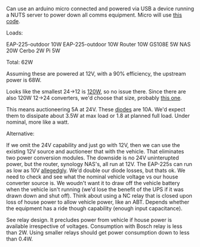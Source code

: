 Can use an arduino micro connected and powered via USB a device running a NUTS server to power down all comms equipment.  Micro will use [this code](https://github.com/abratchik/HIDPowerDevice).

Loads:

EAP-225-outdoor 10W
EAP-225-outdoor 10W
Router 10W
GS108E 5W
NAS 20W
Cerbo 2W
Pi 5W

Total: 62W

Assuming these are powered at 12V, with a 90% efficiency, the upstream power is 68W.  

Looks like the smallest 24->12 is [120W](https://www.amazon.com/Voltage-Regulator-Converter-Waterproof-Transformer/dp/B07V9D6SF2), so no issue there.  Since there are also 120W 12->24 converters, we'd choose that size, probably [this one](https://www.amazon.com/Converter-Boost-Waterproof-Module-Transformer/dp/B09F6K6X8H).

This means auctioneering 5A at 24V.  These [diodes](https://www.amazon.com/BOJACK-Rectifier-Electronic-Silicon-Diodes/dp/B07WQY6D28) are 10A.  We'd expect them to dissipate about 3.5W at max load or 1.8 at planned full load.  Under nominal, more like a watt.

Alternative:

If we omit the 24V capability and just go with 12V, then we can use the existing 12V source and auctioneer that with the vehicle.  That eliminates two power conversion modules.  The downside is no 24V uninterupted power, but the router, synology NAS's, all run at 12V.  The EAP-225s can run as low as 10V [allegedgly](https://community.tp-link.com/en/business/forum/topic/162938).  We'd double our diode losses, but thats ok.  We need to check and see what the nominal vehicle voltage vs our house converter source is.  We woudn't want it to draw off the vehicle battery when the vehicle isn't running (we'd lose the benefit of the UPS if it was drawn down and shut off).  Think about using a NC relay that is closed upon loss of house power to allow vehicle power, like an ABT.  Depends whether the equipment has a ride though capability (enough input capacitance).

See relay design.  It precludes power from vehicle if house power is available irrespective of voltages.  Consumption with Bosch relay is less than 2W.  Using smaller relays should get power consumption down to less than 0.4W.